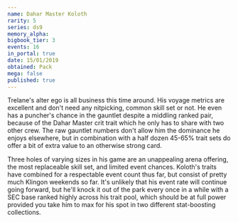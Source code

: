 ```yaml
---
name: Dahar Master Koloth
rarity: 5
series: ds9
memory_alpha:
bigbook_tier: 3
events: 16
in_portal: true
date: 15/01/2019
obtained: Pack
mega: false
published: true
---
```


Trelane's alter ego is all business this time around. His voyage metrics are excellent and don't need any nitpicking, common skill set or not. He even has a puncher's chance in the gauntlet despite a middling ranked pair, because of the Dahar Master crit trait which he only has to share with two other crew. The raw gauntlet numbers don't allow him the dominance he enjoys elsewhere, but in combination with a half dozen 45-65% trait sets do offer a bit of extra value to an otherwise strong card.

Three holes of varying sizes in his game are an unappealing arena offering, the most replaceable skill set, and limited event chances. Koloth's traits have combined for a respectable event count thus far, but consist of pretty much Klingon weekends so far. It's unlikely that his event rate will continue going forward, but he'll knock it out of the park every once in a while with a SEC base ranked highly across his trait pool, which should be at full power provided you take him to max for his spot in two different stat-boosting collections.
